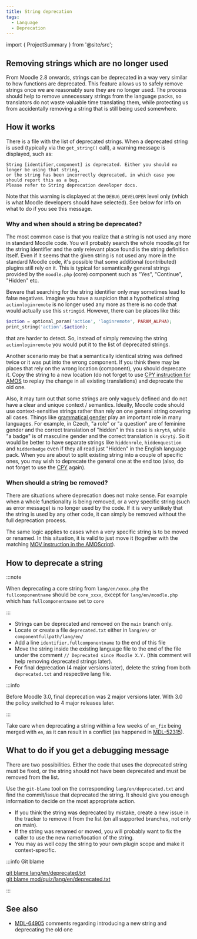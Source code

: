 ```yaml
---
title: String deprecation
tags:
  - Language
  - Deprecation
---
```


import { ProjectSummary } from '@site/src';

<ProjectSummary
    projectName="api/string-deprecation"
/>

## Removing strings which are no longer used

From Moodle 2.8 onwards, strings can be deprecated in a way very similar to how functions are  deprecated. This feature allows us to safely remove strings once we are reasonably sure they are no longer used. The process should help to remove unnecessary strings from the language packs, so translators do not waste valuable time  translating them, while protecting us from accidentally removing a string that is still being used somewhere.

## How it works

There is a file with the list of deprecated strings. When a deprecated string is used (typically via the `get_string()` call), a warning message is displayed, such as:

```
String [identifier,component] is deprecated. Either you should no longer be using that string,
or the string has been incorrectly deprecated, in which case you should report this as a bug.
Please refer to String deprecation developer docs.
```

Note that this warning is displayed at the `DEBUG_DEVELOPER` level only (which is what Moodle developers should have selected). See below for info on what to do if you see this message.

### Why and when should a string be deprecated?

The most common case is that you realize that a string is not used any more in standard Moodle code. You will probably search the whole moodle.git for the string identifier and the only relevant place found is the string definition itself. Even if it seems that the given string is not used any more in the standard Moodle code, it's possible that some additional (contributed) plugins still rely on it. This is typical for semantically general strings provided by the `moodle.php` (core) component such as "Yes", "Continue", "Hidden" etc.

Beware that searching for the string identifier only may sometimes lead to false negatives. Imagine you have a suspicion that a hypothetical string `actionloginremote` is no longer used any more as there is no code that would actually use this `stringid`. However, there can be places like this:

```php
$action = optional_param('action', 'loginremote', PARAM_ALPHA);
print_string('action'.$action);
```

that are harder to detect. So, instead of simply removing the string `actionloginremote` you would put it to the list of deprecated strings.

Another scenario may be that a semantically identical string was defined twice or it was put into the wrong component. If you think there may be places that rely on the wrong location (component), you should deprecate it. Copy the string to a new location (do not forget to use [CPY instruction for AMOS](./amos.md) to replay the change in all existing translations) and deprecate the old one.

Also, it may turn out that some strings are only vaguely defined and do not have a clear and unique context / semantics. Ideally, Moodle code should use context-sensitive strings rather than rely on one general string covering all cases. Things like [grammatical gender](http://en.wikipedia.org/wiki/Grammatical_gender) play an important role in many languages. For example, in Czech, "a role" or "a question" are of feminine gender and the correct translation of "hidden" in this case is `skrytá`, while "a badge" is of masculine gender and the correct translation is `skrytý`. So it would be better to have separate strings like `hiddenrole`, `hiddenquestion` and `hiddenbadge` even if they all read just "Hidden" in the English language pack. When you are about to split existing string into a couple of specific ones, you may wish to deprecate the general one at the end too (also, do not forget to use the [CPY](./amos.md) again).

### When should a string be removed?

There are situations where deprecation does not make sense. For example when a whole functionality is being removed, or a very specific string (such as error message) is no longer used by the code. If it is very unlikely that the string is used by any other code, it can simply be removed without the full deprecation process.

The same logic applies to cases when a very specific string is to be moved or renamed. In this situation, it is valid to just move it (together with the matching [MOV instruction in the AMOScript](./amos.md)).

## How to deprecate a string

:::note

When deprecating a core string from `lang/en/xxxx.php` the `fullcomponentname` should be `core_xxxx`, except for `lang/en/moodle.php` which has `fullcomponentname` set to `core`

:::

- Strings can be deprecated and removed on the `main` branch only.
- Locate or create a file `deprecated.txt` either in `lang/en/` or `componentfullpath/lang/en/`
- Add a line `identifier,fullcomponentname` to the end of this file
- Move the string inside the existing language file to the end of the file under the comment `// Deprecated since Moodle X.Y.` (this comment will help removing deprecated strings later).
- For final deprecation (4 major versions later), delete the string from both `deprecated.txt` and respective lang file.

:::info

Before Moodle 3.0, final deprecation was 2 major versions later. With 3.0 the policy switched to 4 major releases later.

:::

Take care when deprecating a string within a few weeks of `en_fix` being merged with `en`, as it can result in a conflict (as happened in [MDL-52315](https://moodle.atlassian.net/browse/MDL-52315)).

## What to do if you get a debugging message

There are two possibilities. Either the code that uses the deprecated string must be fixed, or the string should not have been deprecated and must be removed from the list.

Use the `git-blame` tool on the corresponding `lang/en/deprecated.txt` and find the commit/issue that deprecated the string. It should give you enough information to decide on the most appropriate action.

- If you think the string was deprecated by mistake, create a new issue in the tracker to remove it from the list (on all supported branches, not only on main).
- If the string was renamed or moved, you will probably want to fix the caller to use the new name/location of the string.
- You may as well copy the string to your own plugin scope and make it context-specific.

:::info Git blame

[git blame lang/en/deprecated.txt](https://github.com/moodle/moodle/blame/main/lang/en/deprecated.txt)<br/>
[git blame mod/quiz/lang/en/deprecated.txt](https://github.com/moodle/moodle/blame/main/mod/quiz/lang/en/deprecated.txt)

:::

## See also

- [MDL-64905](https://moodle.atlassian.net/browse/MDL-64905) comments regarding introducing a new string and deprecating the old one
